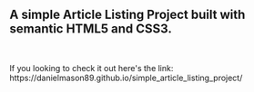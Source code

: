 ## A simple Article Listing Project built with semantic HTML5 and CSS3.
<br/>
<p>If you looking to check it out here's the link: https://danielmason89.github.io/simple_article_listing_project/</p>
